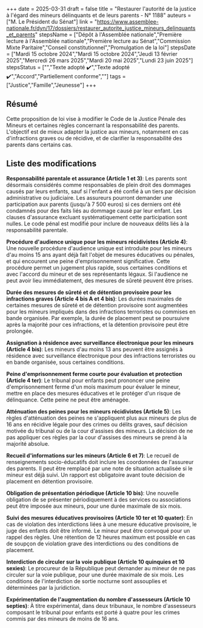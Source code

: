 +++
date = 2025-03-31
draft = false
title = "Restaurer l'autorité de la justice à l'égard des mineurs délinquants et de leurs parents - N° 1188"
auteurs = ["M. Le Président du Sénat"]
link = "https://www.assemblee-nationale.fr/dyn/17/dossiers/restaurer_autorite_justice_mineurs_delinquants_et_parents"
stepsName = ["Dépôt à l'Assemblée nationale","Première lecture à l'Assemblée nationale","Première lecture au Sénat","Commission Mixte Paritaire","Conseil constitutionnel","Promulgation de la loi"]
stepsDate = ["Mardi 15 octobre 2024","Mardi 15 octobre 2024","Jeudi 13 février 2025","Mercredi 26 mars 2025","Mardi 20 mai 2025","Lundi 23 juin 2025"]
stepsStatus = ["","Texte adopté ✔️","Texte adopté ✔️","Accord","Partiellement conforme",""]
tags = ["Justice","Famille","Jeunesse"]
+++

## Résumé

Cette proposition de loi vise à modifier le Code de la Justice Pénale des Mineurs et certaines règles concernant la responsabilité des parents. L'objectif est de mieux adapter la justice aux mineurs, notamment en cas d'infractions graves ou de récidive, et de clarifier la responsabilité des parents dans certains cas.

## Liste des modifications

**Responsabilité parentale et assurance (Article 1 et 3)**: Les parents sont désormais considérés comme responsables de plein droit des dommages causés par leurs enfants, sauf si l'enfant a été confié à un tiers par décision administrative ou judiciaire. Les assureurs pourront demander une participation aux parents (jusqu'à 7 500 euros) si ces derniers ont été condamnés pour des faits liés au dommage causé par leur enfant. Les clauses d'assurance excluant systématiquement cette participation sont nulles. Le code pénal est modifié pour inclure de nouveaux délits liés à la responsabilité parentale.

**Procédure d'audience unique pour les mineurs récidivistes (Article 4)**: Une nouvelle procédure d'audience unique est introduite pour les mineurs d'au moins 15 ans ayant déjà fait l'objet de mesures éducatives ou pénales, et qui encourent une peine d'emprisonnement significative. Cette procédure permet un jugement plus rapide, sous certaines conditions et avec l'accord du mineur et de ses représentants légaux. Si l'audience ne peut avoir lieu immédiatement, des mesures de sûreté peuvent être prises.

**Durée des mesures de sûreté et de détention provisoire pour les infractions graves (Article 4 bis A et 4 bis)**: Les durées maximales de certaines mesures de sûreté et de détention provisoire sont augmentées pour les mineurs impliqués dans des infractions terroristes ou commises en bande organisée. Par exemple, la durée de placement peut se poursuivre après la majorité pour ces infractions, et la détention provisoire peut être prolongée.

**Assignation à résidence avec surveillance électronique pour les mineurs (Article 4 bis)**: Les mineurs d'au moins 13 ans peuvent être assignés à résidence avec surveillance électronique pour des infractions terroristes ou en bande organisée, sous certaines conditions.

**Peine d'emprisonnement ferme courte pour évaluation et protection (Article 4 ter)**: Le tribunal pour enfants peut prononcer une peine d'emprisonnement ferme d'un mois maximum pour évaluer le mineur, mettre en place des mesures éducatives et le protéger d'un risque de délinquance. Cette peine ne peut être aménagée.

**Atténuation des peines pour les mineurs récidivistes (Article 5)**: Les règles d'atténuation des peines ne s'appliquent plus aux mineurs de plus de 16 ans en récidive légale pour des crimes ou délits graves, sauf décision motivée du tribunal ou de la cour d'assises des mineurs. La décision de ne pas appliquer ces règles par la cour d'assises des mineurs se prend à la majorité absolue.

**Recueil d'informations sur les mineurs (Article 6 et 7)**: Le recueil de renseignements socio-éducatifs doit inclure les coordonnées de l'assureur des parents. Il peut être remplacé par une note de situation actualisée si le mineur est déjà suivi. Un rapport est obligatoire avant toute décision de placement en détention provisoire.

**Obligation de présentation périodique (Article 10 bis)**: Une nouvelle obligation de se présenter périodiquement à des services ou associations peut être imposée aux mineurs, pour une durée maximale de six mois.

**Suivi des mesures éducatives provisoires (Article 10 ter et 10 quater)**: En cas de violation des interdictions liées à une mesure éducative provisoire, le juge des enfants doit être informé. Le mineur peut être convoqué pour un rappel des règles. Une rétention de 12 heures maximum est possible en cas de soupçon de violation grave des interdictions ou des conditions de placement.

**Interdiction de circuler sur la voie publique (Article 10 quinquies et 10 sexies)**: Le procureur de la République peut demander au mineur de ne pas circuler sur la voie publique, pour une durée maximale de six mois. Les conditions de l'interdiction de sortie nocturne sont assouplies et déterminées par la juridiction.

**Expérimentation de l'augmentation du nombre d'assesseurs (Article 10 septies)**: À titre expérimental, dans deux tribunaux, le nombre d'assesseurs composant le tribunal pour enfants est porté à quatre pour les crimes commis par des mineurs de moins de 16 ans.
